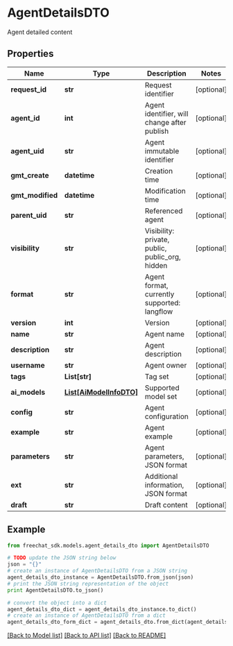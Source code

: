 # AgentDetailsDTO

Agent detailed content

## Properties

Name | Type | Description | Notes
------------ | ------------- | ------------- | -------------
**request_id** | **str** | Request identifier | [optional] 
**agent_id** | **int** | Agent identifier, will change after publish | [optional] 
**agent_uid** | **str** | Agent immutable identifier | [optional] 
**gmt_create** | **datetime** | Creation time | [optional] 
**gmt_modified** | **datetime** | Modification time | [optional] 
**parent_uid** | **str** | Referenced agent | [optional] 
**visibility** | **str** | Visibility: private, public, public_org, hidden | [optional] 
**format** | **str** | Agent format, currently supported: langflow | [optional] 
**version** | **int** | Version | [optional] 
**name** | **str** | Agent name | [optional] 
**description** | **str** | Agent description | [optional] 
**username** | **str** | Agent owner | [optional] 
**tags** | **List[str]** | Tag set | [optional] 
**ai_models** | [**List[AiModelInfoDTO]**](AiModelInfoDTO.md) | Supported model set | [optional] 
**config** | **str** | Agent configuration | [optional] 
**example** | **str** | Agent example | [optional] 
**parameters** | **str** | Agent parameters, JSON format | [optional] 
**ext** | **str** | Additional information, JSON format | [optional] 
**draft** | **str** | Draft content | [optional] 

## Example

```python
from freechat_sdk.models.agent_details_dto import AgentDetailsDTO

# TODO update the JSON string below
json = "{}"
# create an instance of AgentDetailsDTO from a JSON string
agent_details_dto_instance = AgentDetailsDTO.from_json(json)
# print the JSON string representation of the object
print AgentDetailsDTO.to_json()

# convert the object into a dict
agent_details_dto_dict = agent_details_dto_instance.to_dict()
# create an instance of AgentDetailsDTO from a dict
agent_details_dto_form_dict = agent_details_dto.from_dict(agent_details_dto_dict)
```
[[Back to Model list]](../README.md#documentation-for-models) [[Back to API list]](../README.md#documentation-for-api-endpoints) [[Back to README]](../README.md)


